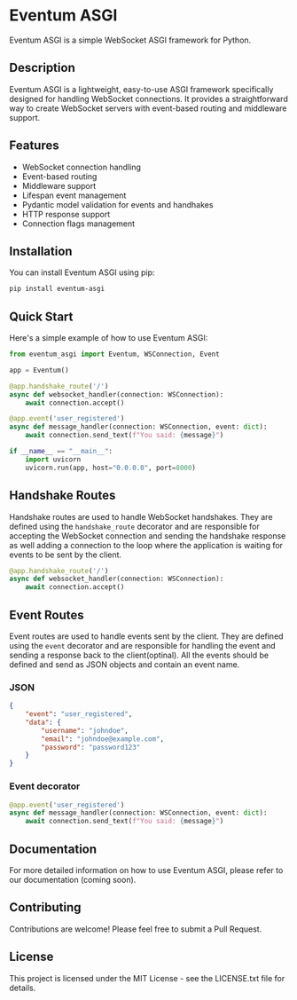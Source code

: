 # Eventum ASGI

Eventum ASGI is a simple WebSocket ASGI framework for Python.

## Description

Eventum ASGI is a lightweight, easy-to-use ASGI framework specifically designed for handling WebSocket connections. It provides a straightforward way to create WebSocket servers with event-based routing and middleware support.

## Features

- WebSocket connection handling
- Event-based routing
- Middleware support
- Lifespan event management
- Pydantic model validation for events and handhakes
- HTTP response support
- Connection flags management


## Installation

You can install Eventum ASGI using pip:

```bash
pip install eventum-asgi
```
## Quick Start


Here's a simple example of how to use Eventum ASGI:
```python
from eventum_asgi import Eventum, WSConnection, Event

app = Eventum()

@app.handshake_route('/')
async def websocket_handler(connection: WSConnection):
    await connection.accept()

@app.event('user_registered')
async def message_handler(connection: WSConnection, event: dict):
    await connection.send_text(f"You said: {message}")

if __name__ == "__main__":
    import uvicorn
    uvicorn.run(app, host="0.0.0.0", port=8000)
```

## Handshake Routes
Handshake routes are used to handle WebSocket handshakes. They are defined using the `handshake_route` decorator and are responsible for accepting the WebSocket connection and sending the handshake response as well adding a connection to the loop where the application is waiting for events to be sent by the client.

```python
@app.handshake_route('/')
async def websocket_handler(connection: WSConnection):
    await connection.accept()
```

## Event Routes
Event routes are used to handle events sent by the client. They are defined using the `event` decorator and are responsible for handling the event and sending a response back to the client(optinal). All the events should be defined and send as JSON objects and contain an event name.

### JSON
```json
{
    "event": "user_registered",
    "data": {
        "username": "johndoe",
        "email": "johndoe@example.com",
        "password": "password123"
    }
}
```

### Event decorator
```python
@app.event('user_registered')
async def message_handler(connection: WSConnection, event: dict):
    await connection.send_text(f"You said: {message}")
```

## Documentation
For more detailed information on how to use Eventum ASGI, please refer to our documentation (coming soon).

## Contributing
Contributions are welcome! Please feel free to submit a Pull Request.

## License
This project is licensed under the MIT License - see the LICENSE.txt file for details.